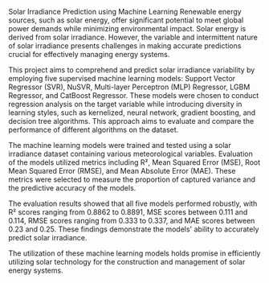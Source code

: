 Solar Irradiance Prediction using Machine Learning
Renewable energy sources, such as solar energy, offer significant potential to meet global power demands while minimizing environmental impact. Solar energy is derived from solar irradiance. However, the variable and intermittent nature of solar irradiance presents challenges in making accurate predictions crucial for effectively managing energy systems.

This project aims to comprehend and predict solar irradiance variability by employing five supervised machine learning models: Support Vector Regressor (SVR), NuSVR, Multi-layer Perceptron (MLP) Regressor, LGBM Regressor, and CatBoost Regressor. These models were chosen to conduct regression analysis on the target variable while introducing diversity in learning styles, such as kernelized, neural network, gradient boosting, and decision tree algorithms. This approach aims to evaluate and compare the performance of different algorithms on the dataset.

The machine learning models were trained and tested using a solar irradiance dataset containing various meteorological variables. Evaluation of the models utilized metrics including R², Mean Squared Error (MSE), Root Mean Squared Error (RMSE), and Mean Absolute Error (MAE). These metrics were selected to measure the proportion of captured variance and the predictive accuracy of the models.

The evaluation results showed that all five models performed robustly, with R² scores ranging from 0.8862 to 0.8891, MSE scores between 0.111 and 0.114, RMSE scores ranging from 0.333 to 0.337, and MAE scores between 0.23 and 0.25. These findings demonstrate the models' ability to accurately predict solar irradiance.

The utilization of these machine learning models holds promise in efficiently utilizing solar technology for the construction and management of solar energy systems.
